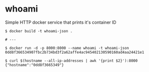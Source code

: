 whoami
======

Simple HTTP docker service that prints it's container ID

    $ docker build -t whoami-json .

    # ---

    $ docker run -d -p 8000:8000 --name whoami -t whoami-json
    0dd8f366534907fbc2b734bd3f2a62affe4ac945402130590160ad4aa24421e1
    
    $ curl $(hostname --all-ip-addresses | awk '{print $2}'):8000
    {"hostname":"0dd8f3665349"}
